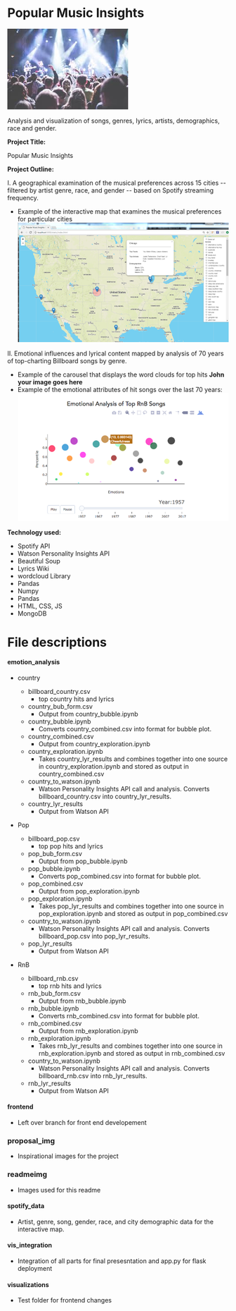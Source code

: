 #  Popular Music Insights

![Concert](readmeimg/concert.png)

Analysis and visualization of songs, genres, lyrics, artists, demographics, race and gender. 

**Project Title:** 

Popular Music Insights

**Project Outline:**

I. A geographical examination of the musical preferences across 15 cities -- filtered by artist genre, race, and gender -- based on Spotify streaming frequency. 
* Example of the interactive map that examines the musical preferences for particular cities
![Map](readmeimg/Map.png)

II. Emotional influences and lyrical content mapped by analysis of 70 years of top-charting Billboard songs by genre. 
* Example of the carousel that displays the word clouds for top hits 
**John your image goes here**
* Example of the emotional attributes of hit songs over the last 70 years: 
![bubble_plot](readmeimg/bubble.png)

**Technology used:**

* Spotify API
* Watson Personality Insights API
* Beautiful Soup
* Lyrics Wiki 
* wordcloud Library
* Pandas
* Numpy
* Pandas
* HTML, CSS, JS
* MongoDB

# File descriptions

#### emotion_analysis

* country
  * billboard_country.csv
  	* top country hits and lyrics
  * country_bub_form.csv
  	* Output from country_bubble.ipynb
  * country_bubble.ipynb
  	* Converts country_combined.csv into format for bubble plot. 
  * country_combined.csv
  	* Output from country_exploration.ipynb
  * country_exploration.ipynb
  	* Takes country_lyr_results and combines together into one source in country_exploration.ipynb and stored as output in country_combined.csv
  * country_to_watson.ipynb
  	* Watson Personality Insights API call and analysis. Converts billboard_country.csv into country_lyr_results.
  * country_lyr_results
  	* Output from Watson API

* Pop
  * billboard_pop.csv
  	* top pop hits and lyrics
  * pop_bub_form.csv
  	* Output from pop_bubble.ipynb
  * pop_bubble.ipynb
  	* Converts pop_combined.csv into format for bubble plot. 
  * pop_combined.csv
  	* Output from pop_exploration.ipynb
  * pop_exploration.ipynb
  	* Takes pop_lyr_results and combines together into one source in pop_exploration.ipynb and stored as output in pop_combined.csv
  * country_to_watson.ipynb
  	* Watson Personality Insights API call and analysis. Converts billboard_pop.csv into pop_lyr_results.
  * pop_lyr_results
  	* Output from Watson API

* RnB
  * billboard_rnb.csv
  	* top rnb hits and lyrics
  * rnb_bub_form.csv
  	* Output from rnb_bubble.ipynb
  * rnb_bubble.ipynb
  	* Converts rnb_combined.csv into format for bubble plot. 
  * rnb_combined.csv
  	* Output from rnb_exploration.ipynb
  * rnb_exploration.ipynb
  	* Takes rnb_lyr_results and combines together into one source in rnb_exploration.ipynb and stored as output in rnb_combined.csv
  * country_to_watson.ipynb
  	* Watson Personality Insights API call and analysis. Converts billboard_rnb.csv into rnb_lyr_results.
  * rnb_lyr_results
  	* Output from Watson API
   
#### frontend
* Left over branch for front end developement

### proposal_img
* Inspirational images for the project

### readmeimg 
* Images used for this readme

#### spotify_data
* Artist, genre, song, gender, race, and city demographic data for the interactive map. 

#### vis_integration
* Integration of all parts for final presesntation and app.py for flask deployment 

#### visualizations
* Test folder for frontend changes



